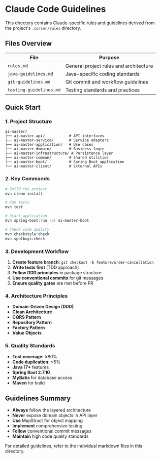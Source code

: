 # Claude Code Guidelines

This directory contains Claude-specific rules and guidelines derived from the project's `.cursor/rules` directory.

## Files Overview

| File | Purpose |
|------|---------|
| `rules.md` | General project rules and architecture |
| `java-guidelines.md` | Java-specific coding standards |
| `git-guidelines.md` | Git commit and workflow guidelines |
| `testing-guidelines.md` | Testing standards and practices |

## Quick Start

### 1. Project Structure
```
ai-master/
├── ai-master-api/           # API interfaces
├── ai-master-service/       # Service adapters
├── ai-master-application/   # Use cases
├── ai-master-domain/        # Business logic
├── ai-master-infrastructure/ # Persistence layer
├── ai-master-common/        # Shared utilities
├── ai-master-boot/          # Spring Boot application
└── ai-master-client/        # External APIs
```

### 2. Key Commands
```bash
# Build the project
mvn clean install

# Run tests
mvn test

# Start application
mvn spring-boot:run -pl ai-master-boot

# Check code quality
mvn checkstyle:check
mvn spotbugs:check
```

### 3. Development Workflow
1. **Create feature branch**: `git checkout -b feature/order-cancellation`
2. **Write tests first** (TDD approach)
3. **Follow DDD principles** in package structure
4. **Use conventional commits** for git messages
5. **Ensure quality gates** are met before PR

### 4. Architecture Principles
- **Domain-Driven Design (DDD)**
- **Clean Architecture**
- **CQRS Pattern**
- **Repository Pattern**
- **Factory Pattern**
- **Value Objects**

### 5. Quality Standards
- **Test coverage**: ≥80%
- **Code duplication**: ≤5%
- **Java 17+** features
- **Spring Boot 2.7.10**
- **MyBatis** for database access
- **Maven** for build

## Guidelines Summary

- **Always** follow the layered architecture
- **Never** expose domain objects in API layer
- **Use** MapStruct for object mapping
- **Implement** comprehensive testing
- **Follow** conventional commit messages
- **Maintain** high code quality standards

For detailed guidelines, refer to the individual markdown files in this directory.